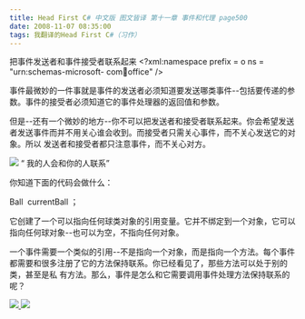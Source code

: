 ```yaml
---
title: Head First C# 中文版 图文皆译 第十一章 事件和代理 page500
date: 2008-11-07 08:35:00
tags: 我翻译的Head First C#（习作）
---
```

把事件发送者和事件接受者联系起来  <?xml:namespace prefix = o ns = "urn:schemas-microsoft-
com:office:office" />

事件最微妙的一件事就是事件的发送者必须知道要发送哪类事件--包括要传递的参数。事件的接受者必须知道它的事件处理器的返回值和参数。

但是--还有一个微妙的地方--你不可以把发送者和接受者联系起来。你会希望发送者发送事件而并不用关心谁会收到。而接受者只需关心事件，而不关心发送它的对象。所以
发送者和接受者都只注意事件，而不关心对方。

![](https://p-blog.csdn.net/images/p_blog_csdn_net/cuipengfei1/EntryImages/20081107/%E6%88%AA%E5%9B%BE00.jpg) “  我的人会和你的人联系”

你知道下面的代码会做什么：

Ball  currentBall  ；

它创建了一个可以指向任何球类对象的引用变量。它并不绑定到一个对象，它可以指向任何球对象--也可以为空，不指向任何对象。

一个事件需要一个类似的引用--不是指向一个对象，而是指向一个方法。每个事件都需要和很多注册了它的方法保持联系。你已经看见了，那些方法可以处于别的类，甚至是私
有方法。那么，事件是怎么和它需要调用事件处理方法保持联系的呢？



[ ![](https://profile.csdnimg.cn/5/2/5/3_cuipengfei1)
![](https://g.csdnimg.cn/static/user-reg-year/1x/11.png)
](https://blog.csdn.net/cuipengfei1)





